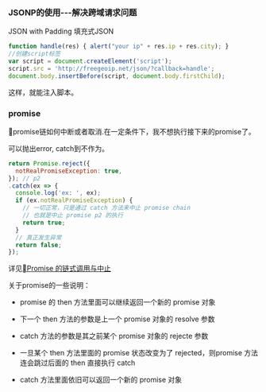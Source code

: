 ### JSONP的使用---解决跨域请求问题 
JSON with Padding 填充式JSON  
```javascript
function handle(res) { alert("your ip" + res.ip + res.city); }
//创建script标签
var script = document.createElement('script');
script.src = 'http://freegeoip.net/json/?callback=handle';
document.body.insertBefore(script, document.body.firstChild);
```
这样，就能注入脚本。


### promise
promise链如何中断或者取消.在一定条件下，我不想执行接下来的promise了。

可以抛出error, catch到不作为。
```javascript
return Promise.reject({
  notRealPromiseException: true,
}); // p2
.catch(ex => {
  console.log('ex: ', ex);
  if (ex.notRealPromiseException) {
    // 一切正常，只是通过 catch 方法来中止 promise chain
    // 也就是中止 promise p2 的执行
    return true;
  }
  // 真正发生异常
  return false;
});
```
详见[Promise 的链式调用与中止](http://www.tuicool.com/articles/eERRZjA)

关于promise的一些说明：
+ promise 的 then 方法里面可以继续返回一个新的 promise 对象  

+ 下一个 then 方法的参数是上一个 promise 对象的 resolve 参数  

+ catch 方法的参数是其之前某个 promise 对象的 rejecte 参数  

+ 一旦某个 then 方法里面的 promise 状态改变为了 rejected，则promise 方法连会跳过后面的 then 直接执行 catch

+ catch 方法里面依旧可以返回一个新的 promise 对象